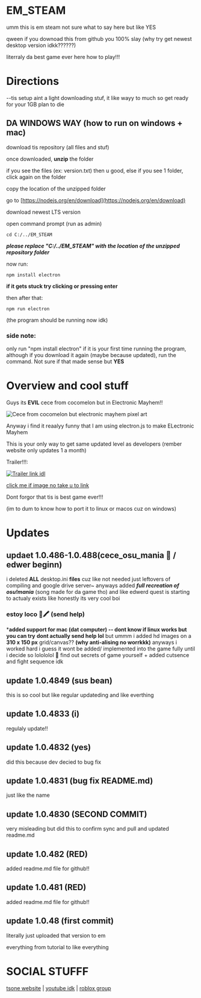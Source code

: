 # EM_STEAM

umm this is em steam not sure what to say here but like YES 

qween if you downoad this from github you 100% slay (why try get newest desktop version idkk??????)

literraly da best game ever here how to play!!!

# Directions 

--tis setup aint a light downloading stuf, it like wayy to much so get ready for your 1GB plan to die

## DA WINDOWS WAY (how to run on windows + mac)

download tis repository (all files and stuf)

once downloaded, **unzip** the folder

if you see the files (ex: version.txt) then u good, else if you see 1 folder, click again on the folder

copy the location of the unzipped folder 

go to [https://nodejs.org/en/download](https://nodejs.org/en/download)

download newest LTS version

open command prompt (run as admin)

``` MS-DOS
cd C:/../EM_STEAM
```
***please replace "C:/../EM_STEAM" with the location of the unzipped repository folder***

now run:

``` MS-DOS
npm install electron
```

**if it gets stuck try clicking or pressing enter**

then after that:

``` MS-DOS
npm run electron
```

(the program should be running now idk)

### side note:

only run "npm install electron" if it is your first time running the program, although if you download it again (maybe because updated), run the command. Not sure if that made sense but **YES**

# Overview and cool stuff

Guys its **EVIL** cece from cocomelon but in Electronic Mayhem!!

![Cece from cocomelon but electronic mayhem pixel art](https://i.imgur.com/DbqIWwj.png)

Anyway i find it reaalyy funny that I am using electron.js to make ELectronic Mayhem

This is your only way to get same updated level as developers (rember website only updates 1 a month)

Trailer!!!:

[![Trailer link idl](https://i.imgur.com/krRriJs.png)]({https://drive.google.com/file/d/1N9zszkRas5_XJ9oaKnV1Vu3kLdHZNolt/view?usp=sharing} "cool boi link here 😎😋😋")

[click me if image no take u to link](https://drive.google.com/file/d/1N9zszkRas5_XJ9oaKnV1Vu3kLdHZNolt/view?usp=sharing)

Dont forgor that tis is best game ever!!!

(im to dum to know how to port it to linux or macos cuz on windows)

# Updates



## updaet 1.0.486-1.0.488(cece_osu_mania 🐸 / edwer beginn)

i deleted **ALL** desktop.ini **files** cuz like not needed just leftovers of compiling and google drive server~
anyways added ***full recreation of osu!mania***  (song made for da game tho) and like edwerd quest is starting to actualy exists like honestly its very cool boi

###     estoy loco 🤪🖍 (send help)

***added support for mac (dat computer) -- dont know if linux works but you can try**
**dont actually send help lol** but ummm i added hd images on a **310 x 150 px** grid/canvas?? **(why anti-alising no worrkkk)** anyways i worked hard i guess it wont be added/ implemented into the game fully until i decide so lolololol 🤡 find out secrets of game yourself + added cutsence and fight sequence idk 


## update 1.0.4849 (sus bean)

this is so cool but like regular updateding and like everthing

## update 1.0.4833 (i)

regulaly update!!

## update 1.0.4832 (yes)

did this because dev decied to bug fix

## update 1.0.4831 (bug fix README.md)

just like the name

## update 1.0.4830 (SECOND COMMIT)

very misleading but did this to confirm sync and pull and updated readme.md

## update 1.0.482 (RED)

added readme.md file for github!!

## update 1.0.481 (RED)

added readme.md file for github!!

## update 1.0.48 (first commit)

literally just uploaded that version to em 

everything from tutorial to like everything

# SOCIAL STUFFF

[tsone website](https://sites.google.com/view/tsone) | [youtube idk](https://www.youtube.com/@tsone_) | [roblox group](https://www.roblox.com/groups/10913019)

